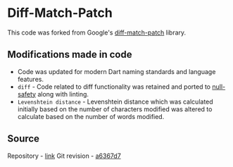 # Diff-Match-Patch

This code was forked from Google's [diff-match-patch](https://github.com/google/diff-match-patch) library.

## Modifications made in code

- Code was updated for modern Dart naming standards and language features.
- `diff` - Code related to diff functionality was retained and ported to [null-safety](https://dart.dev/null-safety) along with linting.
- `Levenshtein distance` - Levenshtein distance which was calculated initially based on the number of characters modified was altered to calculate based on the number of words modified.

## Source

Repository - [link](https://github.com/google/diff-match-patch)
Git revision - [a6367d7](https://github.com/google/diff-match-patch/commit/a6367d7866833ac037fbdefcdbcbee4def86e326)

